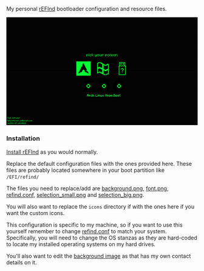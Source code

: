 
My personal [rEFInd](https://www.rodsbooks.com/refind/) bootloader configuration and resource files.

![Screenshot](./screenshot.png)

### Installation

[Install rEFInd](https://www.rodsbooks.com/refind/installing.html) as you would normally.

Replace the default configuration files with the ones provided here.
These files are probably located somewhere in your boot partition like `/EFI/refind/`

The files you need to replace/add are [background.png](./background.png), [font.png](./font.png), [refind.conf](./refind.conf), [selection_small.png](./selection_small.png) and [selection_big.png](./selection_big.png).

You will also want to replace the `icons` directory if with the ones here if you want the custom icons.

This configuration is specific to my machine, so if you want to use this yourself remember to change [refind.conf](./refind.conf) to match your system.
Specifically, you will need to change the OS stanzas as they are hard-coded to locate my installed operating systems on my hard drives.

You'll also want to edit the [background image](./background.png) as that has my own contact details on it.
